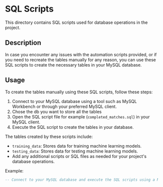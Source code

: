 # SQL Scripts

This directory contains SQL scripts used for database operations in the project.

## Description

In case you encounter any issues with the automation scripts provided, or if you need to recreate the tables manually for any reason, you can use these SQL scripts to create the necessary tables in your MySQL database.

## Usage

To create the tables manually using these SQL scripts, follow these steps:

1. Connect to your MySQL database using a tool such as MySQL Workbench or through your preferred MySQL client.
2. Chose the db you want to store all the tables
3. Open the SQL script file for example (`completed_matches.sql`) in your MySQL client.
4. Execute the SQL script to create the tables in your database.

The tables created by these scripts include:

- `training_data`: Stores data for training machine learning models.
- `testing_data`: Stores data for testing machine learning models.
- Add any additional scripts or SQL files as needed for your project's database operations.

Example:

```sql
-- Connect to your MySQL database and execute the SQL scripts using a MySQL client tool or through your Python script.
```

